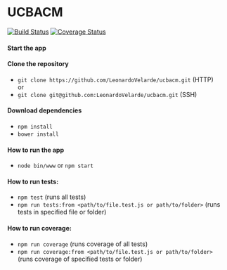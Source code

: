 # UCBACM
[![Build Status](https://travis-ci.org/LeonardoVelarde/ucbacm.svg?branch=master)](https://travis-ci.org/LeonardoVelarde/ucbacm)
[![Coverage Status](https://coveralls.io/repos/github/LeonardoVelarde/ucbacm/badge.svg?branch=master)](https://coveralls.io/github/LeonardoVelarde/ucbacm?branch=master)

#### Start the app

#### Clone the repository
- `git clone https://github.com/LeonardoVelarde/ucbacm.git` (HTTP)
<br>or
- `git clone git@github.com:LeonardoVelarde/ucbacm.git` (SSH)

#### Download dependencies
- `npm install`
- `bower install`

#### How to run the app
- `node bin/www` or `npm start`

#### How to run tests:
- `npm test` (runs all tests)
- `npm run tests:from <path/to/file.test.js or path/to/folder>` (runs tests in specified file or folder)

#### How to run coverage:
- `npm run coverage` (runs coverage of all tests)
- `npm run coverage:from <path/to/file.test.js or path/to/folder>` (runs coverage of specified tests or folder)
